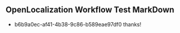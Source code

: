 ## OpenLocalization Workflow Test MarkDown
* b6b9a0ec-af41-4b38-9c86-b589eae97df0 
thanks!<!--HONumber=Mar16_HO2-->
